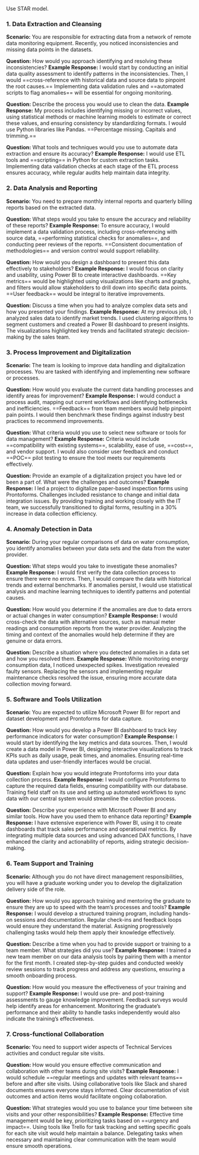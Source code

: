 Use STAR model.
### 1. Data Extraction and Cleansing

**Scenario:** You are responsible for extracting data from a network of remote data monitoring equipment. Recently, you noticed inconsistencies and missing data points in the datasets.

**Question:** How would you approach identifying and resolving these inconsistencies?
**Example Response:** I would start by conducting an initial data quality assessment to identify patterns in the inconsistencies. Then, I would ==cross-reference with historical data and source data to pinpoint the root causes.== Implementing data validation rules and ==automated scripts to flag anomalies== will be essential for ongoing monitoring.

**Question:** Describe the process you would use to clean the data.
**Example Response:** My process includes identifying missing or incorrect values, using statistical methods or machine learning models to estimate or correct these values, and ensuring consistency by standardizing formats. I would use Python libraries like Pandas. ==Percentage missing. Capitals and trimming.==

**Question:** What tools and techniques would you use to automate data extraction and ensure its accuracy?
**Example Response:** I would use ETL tools and ==scripting== in Python for custom extraction tasks. Implementing data validation checks at each stage of the ETL process ensures accuracy, while regular audits help maintain data integrity.

### 2. Data Analysis and Reporting

**Scenario:** You need to prepare monthly internal reports and quarterly billing reports based on the extracted data.

**Question:** What steps would you take to ensure the accuracy and reliability of these reports?
**Example Response:** To ensure accuracy, I would implement a data validation process, including cross-referencing with source data, ==performing statistical checks for anomalies==, and conducting peer reviews of the reports. ==Consistent documentation of methodologies== and version control would support reliability.

**Question:** How would you design a dashboard to present this data effectively to stakeholders?
**Example Response:** I would focus on clarity and usability, using Power BI to create interactive dashboards. ==Key metrics== would be highlighted using visualizations like charts and graphs, and filters would allow stakeholders to drill down into specific data points. ==User feedback== would be integral to iterative improvements.

**Question:** Discuss a time when you had to analyze complex data sets and how you presented your findings.
**Example Response:** At my previous job, I analyzed sales data to identify market trends. I used clustering algorithms to segment customers and created a Power BI dashboard to present insights. The visualizations highlighted key trends and facilitated strategic decision-making by the sales team.

### 3. Process Improvement and Digitalization

**Scenario:** The team is looking to improve data handling and digitalization processes. You are tasked with identifying and implementing new software or processes.

**Question:** How would you evaluate the current data handling processes and identify areas for improvement?
**Example Response:** I would conduct a process audit, mapping out current workflows and identifying bottlenecks and inefficiencies. ==Feedback== from team members would help pinpoint pain points. I would then benchmark these findings against industry best practices to recommend improvements.

**Question:** What criteria would you use to select new software or tools for data management?
**Example Response:** Criteria would include ==compatibility with existing systems==, scalability, ease of use, ==cost==, and vendor support. I would also consider user feedback and conduct ==POC== pilot testing to ensure the tool meets our requirements effectively.

**Question:** Provide an example of a digitalization project you have led or been a part of. What were the challenges and outcomes?
**Example Response:** I led a project to digitalize paper-based inspection forms using Prontoforms. Challenges included resistance to change and initial data integration issues. By providing training and working closely with the IT team, we successfully transitioned to digital forms, resulting in a 30% increase in data collection efficiency.

### 4. Anomaly Detection in Data

**Scenario:** During your regular comparisons of data on water consumption, you identify anomalies between your data sets and the data from the water provider.

**Question:** What steps would you take to investigate these anomalies?
**Example Response:** I would first verify the data collection process to ensure there were no errors. Then, I would compare the data with historical trends and external benchmarks. If anomalies persist, I would use statistical analysis and machine learning techniques to identify patterns and potential causes.

**Question:** How would you determine if the anomalies are due to data errors or actual changes in water consumption?
**Example Response:** I would cross-check the data with alternative sources, such as manual meter readings and consumption reports from the water provider. Analyzing the timing and context of the anomalies would help determine if they are genuine or data errors.

**Question:** Describe a situation where you detected anomalies in a data set and how you resolved them.
**Example Response:** While monitoring energy consumption data, I noticed unexpected spikes. Investigation revealed faulty sensors. Replacing the sensors and implementing regular maintenance checks resolved the issue, ensuring more accurate data collection moving forward.

### 5. Software and Tools Utilization

**Scenario:** You are expected to utilize Microsoft Power BI for report and dataset development and Prontoforms for data capture.

**Question:** How would you develop a Power BI dashboard to track key performance indicators for water consumption?
**Example Response:** I would start by identifying the key metrics and data sources. Then, I would create a data model in Power BI, designing interactive visualizations to track KPIs such as daily usage, peak times, and anomalies. Ensuring real-time data updates and user-friendly interfaces would be crucial.

**Question:** Explain how you would integrate Prontoforms into your data collection process.
**Example Response:** I would configure Prontoforms to capture the required data fields, ensuring compatibility with our database. Training field staff on its use and setting up automated workflows to sync data with our central system would streamline the collection process.

**Question:** Describe your experience with Microsoft Power BI and any similar tools. How have you used them to enhance data reporting?
**Example Response:** I have extensive experience with Power BI, using it to create dashboards that track sales performance and operational metrics. By integrating multiple data sources and using advanced DAX functions, I have enhanced the clarity and actionability of reports, aiding strategic decision-making.

### 6. Team Support and Training

**Scenario:** Although you do not have direct management responsibilities, you will have a graduate working under you to develop the digitalization delivery side of the role.

**Question:** How would you approach training and mentoring the graduate to ensure they are up to speed with the team’s processes and tools?
**Example Response:** I would develop a structured training program, including hands-on sessions and documentation. Regular check-ins and feedback loops would ensure they understand the material. Assigning progressively challenging tasks would help them apply their knowledge effectively.

**Question:** Describe a time when you had to provide support or training to a team member. What strategies did you use?
**Example Response:** I trained a new team member on our data analysis tools by pairing them with a mentor for the first month. I created step-by-step guides and conducted weekly review sessions to track progress and address any questions, ensuring a smooth onboarding process.

**Question:** How would you measure the effectiveness of your training and support?
**Example Response:** I would use pre- and post-training assessments to gauge knowledge improvement. Feedback surveys would help identify areas for enhancement. Monitoring the graduate’s performance and their ability to handle tasks independently would also indicate the training’s effectiveness.

### 7. Cross-functional Collaboration

**Scenario:** You need to support wider aspects of Technical Services activities and conduct regular site visits.

**Question:** How would you ensure effective communication and collaboration with other teams during site visits?
**Example Response:** I would schedule ==regular meetings and updates with relevant teams== before and after site visits. Using collaborative tools like Slack and shared documents ensures everyone stays informed. Clear documentation of visit outcomes and action items would facilitate ongoing collaboration.

**Question:** What strategies would you use to balance your time between site visits and your other responsibilities?
**Example Response:** Effective time management would be key, prioritizing tasks based on ==urgency and impact==. Using tools like Trello for task tracking and setting specific goals for each site visit would help maintain a balance. Delegating tasks when necessary and maintaining clear communication with the team would ensure smooth operations.